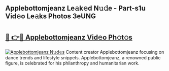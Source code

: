 ## Applebottomjeanz Le𝚊k𝚎d N𝚞𝚍e - Part-s1u Vid𝚎o Le𝚊ks Photos 3eUNG

# <h2><a href="http://fbbdhx.evod.top/?m=Applebottomjeanz">🔗 👉🔴 Applebottomjeanz Vid𝚎o Ph𝚘t𝚘s</a></h2>

[![Applebottomjeanz N𝚞d𝚎s](https://i.imgur.com/8V9OHl7.gif)](http://fbbdhx.evod.top/?m=Applebottomjeanz)
Content creator Applebottomjeanz focusing on dance trends and lifestyle snippets. Applebottomjeanz, a renowned public figure, is celebrated for his philanthropy and humanitarian work. 
